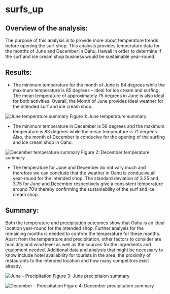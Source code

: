 # surfs_up

## Overview of the analysis:

The purpose of this analysis is to provide more about temperature trends before opening the surf shop. This analysis provides temperature data for the months of June and December in Oahu, Hawaii in order to determine if the surf and ice cream shop business would be sustainable year-round.

## Results:

* The minimum temperature for the month of June is 64 degrees while the maximum temperature is 85 degrees – ideal for ice cream and surfing. The mean temperature of approximately 75 degrees in June is also ideal for both activities. Overall, the Month of June provides ideal weather for the intended surf and ice cream shop.

![June temperature summary](https://user-images.githubusercontent.com/91093413/143489165-779cac2c-6c3c-49bf-a52f-412944d1eead.png)
Figure 1: June temperature summary

* The minimum temperature in December is 56 degrees and the maximum temperature is 83 degrees while the mean temperature is 71 degrees. Also, the month of December is conducive for the opening of the surfing and ice cream shop in Oahu.

![December temperature summary](https://user-images.githubusercontent.com/91093413/143489191-bebadf5e-b7c5-4eae-b158-06b77a15cefe.png)
Figure 2: December temperature summary

* The temperature for June and December do not vary much and therefore we can conclude that the weather in Oahu is conducive all year-round for the intended shop. The standard deviation of 3.25 and 3.75 for June and December respectively give a consistent temperature around 70’s thereby confirming the sustainability of the surf and ice cream shop.


## Summary:

Both the temperature and precipitation outcomes show that Oahu is an ideal location year-round for the intended shop. Further analysis for the remaining months is needed to confirm the temperature for these months. Apart from the temperature and precipitation, other factors to consider are humidity and wind level as well as the sources for the ingredients and equipment needed.  Additional data and analysis that might be necessary to know include hotel availability for tourists in the area, the proximity of restaurants to the intended location and how many competitors exist already.

![June - Precipitation](https://user-images.githubusercontent.com/91093413/143489262-9dfdb891-284f-40f0-9005-0e370787e663.png)
Figure 3: June precipitaion summary


![December - Precipitation](https://user-images.githubusercontent.com/91093413/143489321-77ff6bae-f382-4be9-b08e-35b30fdbd22d.png)
Figure 4: December precipitation summary
